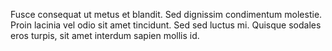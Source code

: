 Fusce consequat ut metus et blandit. Sed dignissim condimentum molestie. Proin lacinia vel odio sit amet tincidunt. Sed sed luctus mi. Quisque sodales eros turpis, sit amet interdum sapien mollis id. 